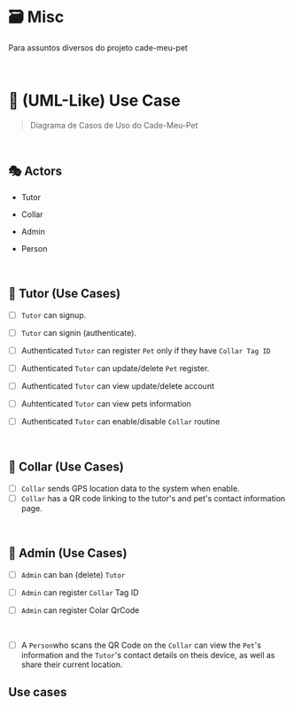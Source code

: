 # 🗃️ Misc

Para assuntos diversos do projeto cade-meu-pet

<br>

# 🐾 (UML-Like) Use Case

> Diagrama de Casos de Uso do Cade-Meu-Pet

<br>

## 🎭 Actors

- Tutor

- Collar

- Admin

- Person

<br>

## 📝 Tutor (Use Cases)

- [ ] `Tutor` can signup. 

- [ ] `Tutor` can signin (authenticate).

- [ ] Authenticated `Tutor` can register `Pet` only if they have `Collar Tag ID`

- [ ] Authenticated `Tutor` can update/delete `Pet` register.

- [ ] Authenticated `Tutor` can view update/delete account

- [ ] Auhtenticated `Tutor` can view pets information
- [ ] Authenticated `Tutor` can enable/disable `Collar` routine

<br>

## 📝 Collar (Use Cases)

- [ ] `Collar` sends GPS location data to the system when enable.
- [ ] `Collar` has a QR code linking to the tutor's and pet's contact information page.
 
<br>

## 📝 Admin (Use Cases)

- [ ] `Admin` can ban (delete) `Tutor`

- [ ] `Admin` can register `Collar` Tag ID

- [ ] `Admin` can register Colar QrCode

<br>

- [ ] A `Person`who scans the QR Code on the `Collar` can view the `Pet`'s information and the `Tutor`'s contact details on theis device, as well as share their current location. 


## Use cases
